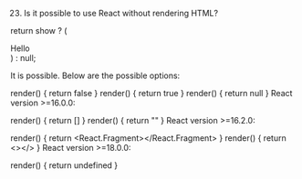 23. Is it possible to use React without rendering HTML?





return show ? 
  (<div>Hello</div>) : null;














It is possible. Below are the possible options:

render() {
  return false
}
render() {
  return true
}
render() {
  return null
}
React version >=16.0.0:

render() {
  return []
}
render() {
  return ""
}
React version >=16.2.0:

render() {
  return <React.Fragment></React.Fragment>
}
render() {
  return <></>
}
React version >=18.0.0:

render() {
  return undefined
}